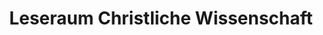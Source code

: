 ---
title: "Leseraum Christliche Wissenschaft"
url: /stuttgart/leseraum-christliche-wissenschaft/
shop: Bücher
---